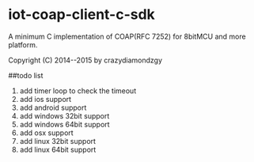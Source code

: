 # iot-coap-client-c-sdk
A minimum C implementation of COAP(RFC 7252) for 8bitMCU and more platform.

Copyright (C) 2014--2015 by crazydiamondzgy

##todo list
1. add timer loop to check the timeout
2. add ios support
3. add android support
4. add windows 32bit support
5. add windows 64bit support
6. add osx support
7. add linux 32bit support
8. add linux 64bit support
